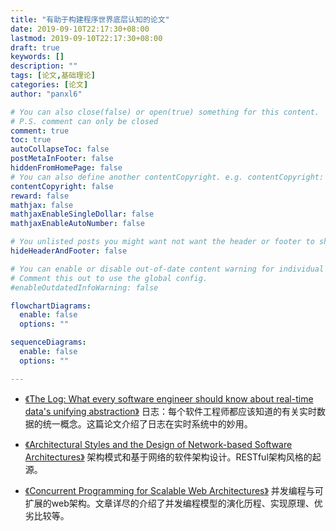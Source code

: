 ```yaml
---
title: "有助于构建程序世界底层认知的论文"
date: 2019-09-10T22:17:30+08:00
lastmod: 2019-09-10T22:17:30+08:00
draft: true
keywords: []
description: ""
tags: [论文,基础理论]
categories: [论文]
author: "panxl6"

# You can also close(false) or open(true) something for this content.
# P.S. comment can only be closed
comment: true
toc: true
autoCollapseToc: false
postMetaInFooter: false
hiddenFromHomePage: false
# You can also define another contentCopyright. e.g. contentCopyright: "This is another copyright."
contentCopyright: false
reward: false
mathjax: false
mathjaxEnableSingleDollar: false
mathjaxEnableAutoNumber: false

# You unlisted posts you might want not want the header or footer to show
hideHeaderAndFooter: false

# You can enable or disable out-of-date content warning for individual post.
# Comment this out to use the global config.
#enableOutdatedInfoWarning: false

flowchartDiagrams:
  enable: false
  options: ""

sequenceDiagrams: 
  enable: false
  options: ""

---
```


<!--more-->

- [《The Log: What every software engineer should know about real-time data's unifying abstraction》](https://engineering.linkedin.com/distributed-systems/log-what-every-software-engineer-should-know-about-real-time-datas-unifying)
日志：每个软件工程师都应该知道的有关实时数据的统一概念。这篇论文介绍了日志在实时系统中的妙用。

- [《Architectural Styles and the Design of Network-based Software Architectures》](https://www.ics.uci.edu/~fielding/pubs/dissertation/top.htm)
架构模式和基于网络的软件架构设计。RESTful架构风格的起源。

- [《Concurrent Programming for Scalable Web Architectures》](http://berb.github.io/diploma-thesis/original/index.html)
并发编程与可扩展的web架构。文章详尽的介绍了并发编程模型的演化历程、实现原理、优劣比较等。